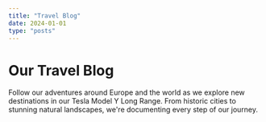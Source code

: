 ```yaml
---
title: "Travel Blog"
date: 2024-01-01
type: "posts"
---
```


# Our Travel Blog

Follow our adventures around Europe and the world as we explore new destinations in our Tesla Model Y Long Range. From historic cities to stunning natural landscapes, we're documenting every step of our journey.

